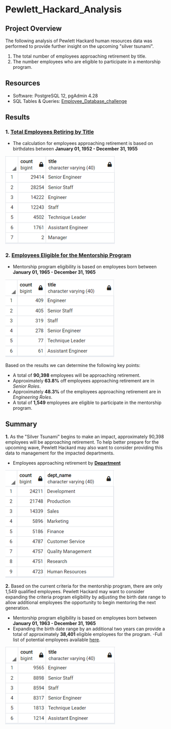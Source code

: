 # Pewlett_Hackard_Analysis

## Project Overview

The following analysis of Pewlett Hackard human resources data was performed to provide further insight on the upcoming "silver tsunami".
 
1. The total number of employees approaching retirement by title.
2. The number employees who are eligible to participate in a mentorship program.

## Resources 

- Software: PostgreSQL 12, pgAdmin 4.28
- SQL Tables & Queries: [Employee_Database_challenge](Queries/Employee_Database_challenge.sql)

## Results

### 1. [Total Employees Retiring by Title](Data/unique_titles.csv)

- The calculation for employees approaching retirement is based on birthdates between **January 01, 1952 - December 31, 1955**

<kbd><img src="Data/additional_analysis/retiring_titles.PNG"/><kbd>

### 2. [Employees Eligible for the Mentorship Program](Data/mentorship_eligibility.csv)

- Mentorship program eligibility is based on employees born between **January 01, 1965 - December 31, 1965**

<kbd><img src="Data/additional_analysis/mentorship_titles.PNG"/><kbd>

Based on the results we can determine the following key points: 

- A total of **90,398** employees will be approaching retirement. 
- Approximately **63.8%** off employees approaching retirement are in *Senior Roles*.
- Approximately **48.3%** of the employees approaching retirement are in *Engineering Roles*.
- A total of **1,549** employees are eligible to participate in the mentorship program.  

## Summary

**1.** As the "Silver Tsunami" begins to make an impact, approximately 90,398 employees will be approaching retirement. To help better prepare for the upcoming wave, Pewlett Hackard may also want to consider providing this data to management for the impacted departments.  

 - Employees approaching retirement by [**Department**](Data/additional_analysis/retirement_dept.csv)

<kbd><img src="Data/additional_analysis/retiring_departments.PNG"/><kbd>

**2.** Based on the current criteria for the mentorship program, there are only 1,549 qualified employees. Pewlett Hackard may want to consider expanding the criteria program eligibility by adjusting the birth date range to allow additional employees the opportunity to begin mentoring the next generation. 

 - Mentorship program eligibility is based on employees born between **January 01, 1963 - December 31, 1965**
 - Expanding the birth date range by an additional two years can provide a total of approximately **38,401** eligible employees for the program.
 -Full list of potential employees available [here](Data/additional_analysis/expanded_mentorship.csv).
 
<kbd><img src="Data/additional_analysis/expanded_titles.PNG"/><kbd>
